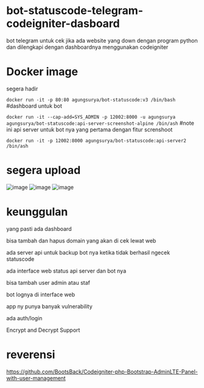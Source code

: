 # bot-statuscode-telegram-codeigniter-dasboard
bot telegram untuk cek jika ada website yang down dengan program python dan dilengkapi dengan dashboardnya menggunakan codeigniter 

# Docker image 
segera hadir

`docker run -it -p 80:80 agungsurya/bot-statuscode:v3 /bin/bash` #dashboard untuk bot

`docker run -it --cap-add=SYS_ADMIN -p 12002:8000 -u agungsurya agungsurya/bot-statuscode:api-server-screenshot-alpine /bin/ash` #note ini api server untuk bot nya yang pertama dengan fitur screnshoot

`docker run -it -p 12002:8000 agungsurya/bot-statuscode:api-server2 /bin/ash`

# segera upload
![image](https://github.com/agungsoboru/bot-statuscode-telegram-codeigniter-dasboard/blob/main/Screenshot%20(538).png)
![image](https://github.com/agungsoboru/bot-statuscode-telegram-codeigniter-dasboard/blob/main/bot-telegram.JPG)
![image](https://github.com/agungsoboru/bot-statuscode-telegram-codeigniter-dasboard/blob/main/bot-telegramm.JPG)
# keunggulan
yang pasti ada dashboard 

bisa tambah dan hapus domain yang akan di cek lewat web

ada server api untuk backup bot nya ketika tidak berhasil ngecek statuscode

ada interface web status api server dan bot nya

bisa tambah user admin atau staf

bot lognya di interface web

app ny punya banyak vulnerability 

ada auth/login

Encrypt and Decrypt Support

# reverensi 
https://github.com/BootsBack/Codeigniter-php-Bootstrap-AdminLTE-Panel-with-user-management

